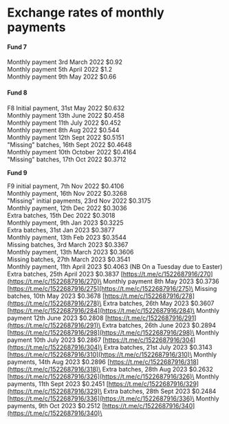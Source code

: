 # Exchange rates of monthly payments

#### Fund 7

Monthly payment 3rd March 2022                 $0.92\
Monthly payment 5th April 2022                    $1.2\
Monthly payment 9th May 2022                     $0.66

#### Fund 8

F8 Initial payment, 31st May 2022                    $0.632\
Monthly payment 13th June 2022                    $0.458\
Monthly payment 11th July 2022                      $0.452\
Monthly payment 8th Aug 2022                       $0.544\
Monthly payment 12th Sept 2022                    $0.5151\
"Missing" batches, 16th Sept 2022                  $0.4648\
Monthly payment 10th October 2022              $0.4164\
"Missing" batches, 17th Oct 2022                    $0.3712

**Fund 9**

F9 initial payment, 7th Nov 2022                     $0.4106\
Monthly payment, 16th Nov 2022                    $0.3268\
"Missing" initial payments, 23rd Nov 2022     $0.3175\
Monthly payment, 12th Dec 2022                    $0.3036\
Extra batches, 15th Dec 2022                          $0.3018\
Monthly payment, 9th Jan 2023                      $0.3225\
Extra batches, 31st Jan 2023                           $0.3877\
Monthly payment, 13th Feb 2023                     $0.3544\
Missing batches, 3rd March 2023                    $0.3367\
Monthly payment, 13th March 2023                $0.3606\
Missing batches, 27th March 2023                  $0.3541\
Monthly payment, 11th April 2023                    $0.4063 (NB On a Tuesday due to Easter)\
Extra batches, 25th April 2023                         $0.3837  [https://t.me/c/1522687916/270](https://t.me/c/1522687916/270)\
Monthly payment 8th May 2023                       $0.3736 [https://t.me/c/1522687916/275](https://t.me/c/1522687916/275)\
Missing batches, 10th May 2023                      $0.3678 [https://t.me/c/1522687916/278](https://t.me/c/1522687916/278)\
Extra batches, 26th May 2023                         $0.3607 [https://t.me/c/1522687916/284](https://t.me/c/1522687916/284)\
Monthly payment 12th June 2023                    $0.2808 [https://t.me/c/1522687916/291](https://t.me/c/1522687916/291)\
Extra batches, 26th June 2023                        $0.2894 [https://t.me/c/1522687916/298](https://t.me/c/1522687916/298)\
Monthly payment 10th July 2023                     $0.2867 [https://t.me/c/1522687916/304](https://t.me/c/1522687916/304)\
Extra batches, 21st July 2023                           $0.3143 [https://t.me/c/1522687916/310](https://t.me/c/1522687916/310)\
Monthly payments, 14th Aug 2023                   $0.2896 [https://t.me/c/1522687916/318](https://t.me/c/1522687916/318)\
Extra batches, 28th Aug 2023                          $0.2632 [https://t.me/c/1522687916/326](https://t.me/c/1522687916/326)\
Monthly payments, 11th Sept 2023                  $0.2451 [https://t.me/c/1522687916/329](https://t.me/c/1522687916/329)\
Extra batches,  28th Sept 2023                        $0.2484 [https://t.me/c/1522687916/336](https://t.me/c/1522687916/336)\
Monthly payments, 9th Oct 2023                     $0.2512 [https://t.me/c/1522687916/340](https://t.me/c/1522687916/340)\


